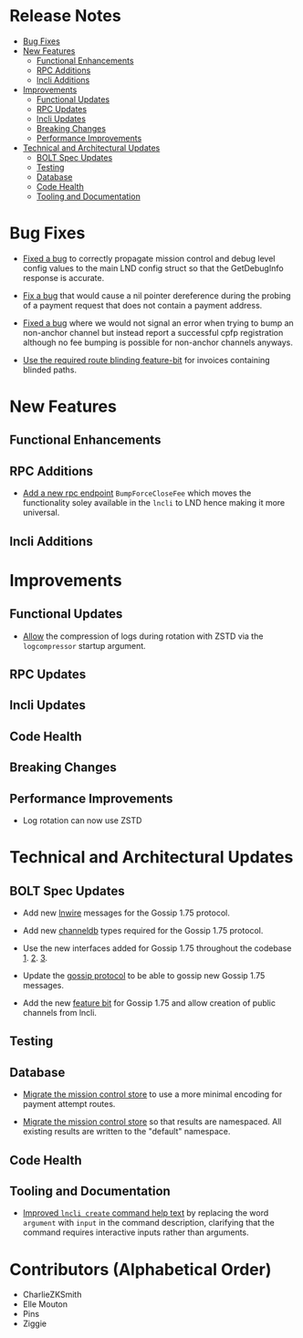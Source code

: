 # Release Notes
- [Bug Fixes](#bug-fixes)
- [New Features](#new-features)
    - [Functional Enhancements](#functional-enhancements)
    - [RPC Additions](#rpc-additions)
    - [lncli Additions](#lncli-additions)
- [Improvements](#improvements)
    - [Functional Updates](#functional-updates)
    - [RPC Updates](#rpc-updates)
    - [lncli Updates](#lncli-updates)
    - [Breaking Changes](#breaking-changes)
    - [Performance Improvements](#performance-improvements)
- [Technical and Architectural Updates](#technical-and-architectural-updates)
    - [BOLT Spec Updates](#bolt-spec-updates)
    - [Testing](#testing)
    - [Database](#database)
    - [Code Health](#code-health)
    - [Tooling and Documentation](#tooling-and-documentation)

# Bug Fixes

* [Fixed a bug](https://github.com/lightningnetwork/lnd/pull/8857) to correctly 
  propagate mission control and debug level config values to the main LND config
  struct so that the GetDebugInfo response is accurate.

* [Fix a bug](https://github.com/lightningnetwork/lnd/pull/9134) that would 
  cause a nil pointer dereference during the probing of a payment request that 
  does not contain a payment address.
  
* [Fixed a bug](https://github.com/lightningnetwork/lnd/pull/9033) where we
  would not signal an error when trying to bump an non-anchor channel but
  instead report a successful cpfp registration although no fee bumping is
  possible for non-anchor channels anyways.

* [Use the required route blinding 
  feature-bit](https://github.com/lightningnetwork/lnd/pull/9143) for invoices 
  containing blinded paths.

# New Features
## Functional Enhancements
## RPC Additions

* [Add a new rpc endpoint](https://github.com/lightningnetwork/lnd/pull/8843)
  `BumpForceCloseFee` which moves the functionality soley available in the
  `lncli` to LND hence making it more universal.

## lncli Additions

# Improvements
## Functional Updates

* [Allow](https://github.com/lightningnetwork/lnd/pull/9017) the compression of logs during rotation with ZSTD via the `logcompressor` startup argument.

## RPC Updates

## lncli Updates

## Code Health
 
## Breaking Changes
## Performance Improvements

* Log rotation can now use ZSTD 

# Technical and Architectural Updates
## BOLT Spec Updates

* Add new [lnwire](https://github.com/lightningnetwork/lnd/pull/8044) messages
  for the Gossip 1.75 protocol.

* Add new [channeldb](https://github.com/lightningnetwork/lnd/pull/8164) types
  required for the Gossip 1.75 protocol.

* Use the new interfaces added for Gossip 1.75 throughout the codebase
    [1](https://github.com/lightningnetwork/lnd/pull/8252/).
    [2](https://github.com/lightningnetwork/lnd/pull/8253).
    [3](https://github.com/lightningnetwork/lnd/pull/8254).

* Update the [gossip
  protocol](https://github.com/lightningnetwork/lnd/pull/8255) to be able to
  gossip new Gossip 1.75 messages.

* Add the new [feature bit](https://github.com/lightningnetwork/lnd/pull/8256)
  for Gossip 1.75 and allow creation of public channels from lncli.

## Testing
## Database

* [Migrate the mission control 
  store](https://github.com/lightningnetwork/lnd/pull/8911) to use a more 
  minimal encoding for payment attempt routes.

* [Migrate the mission control 
  store](https://github.com/lightningnetwork/lnd/pull/9001) so that results are 
  namespaced. All existing results are written to the "default" namespace.

## Code Health

## Tooling and Documentation

* [Improved `lncli create` command help text](https://github.com/lightningnetwork/lnd/pull/9077)
  by replacing the word `argument` with `input` in the command description,
  clarifying that the command requires interactive inputs rather than arguments.

# Contributors (Alphabetical Order)

* CharlieZKSmith
* Elle Mouton
* Pins
* Ziggie
